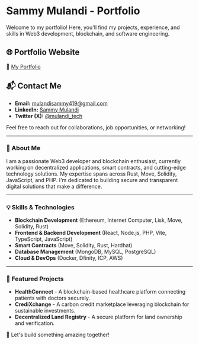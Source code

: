 # Sammy Mulandi - Portfolio

Welcome to my portfolio! Here, you'll find my projects, experience, and skills in Web3 development, blockchain, and software engineering.

## 🌐 Portfolio Website
🔗 [My Portfolio](https://my-portfolio-alpha-ivory-17.vercel.app/)

## 📬 Contact Me
- **Email:** [mulandisammy419@gmail.com](mailto:mulandisammy419@gmail.com)
- **LinkedIn:** [Sammy Mulandi](https://www.linkedin.com/in/sammy-mulandi-696926244/)
- **Twitter (X):** [@mulandi_tech](https://x.com/mulandi_tech)

Feel free to reach out for collaborations, job opportunities, or networking!

---

### 🚀 About Me
I am a passionate Web3 developer and blockchain enthusiast, currently working on decentralized applications, smart contracts, and cutting-edge technology solutions. My expertise spans across Rust, Move, Solidity, JavaScript, and PHP. I'm dedicated to building secure and transparent digital solutions that make a difference.

---

### 💡 Skills & Technologies
- **Blockchain Development** (Ethereum, Internet Computer, Lisk, Move, Solidity, Rust)
- **Frontend & Backend Development** (React, Node.js, PHP, Vite, TypeScript, JavaScript)
- **Smart Contracts** (Move, Solidity, Rust, Hardhat)
- **Database Management** (MongoDB, MySQL, PostgreSQL)
- **Cloud & DevOps** (Docker, Dfinity, ICP, AWS)

---

### 📌 Featured Projects
- **HealthConnect** - A blockchain-based healthcare platform connecting patients with doctors securely.
- **CrediXchange** - A carbon credit marketplace leveraging blockchain for sustainable investments.
- **Decentralized Land Registry** - A secure platform for land ownership and verification.

🚀 Let's build something amazing together!


